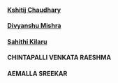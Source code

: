 
#### [Kshitij Chaudhary](https://github.com/kshitij1210)

#### [Divyanshu Mishra](https://github.com/vividiviv)

#### [Sahithi Kilaru](https://github.com/sahithikilaru)

#### CHINTAPALLI VENKATA RAESHMA

#### AEMALLA SREEKAR
